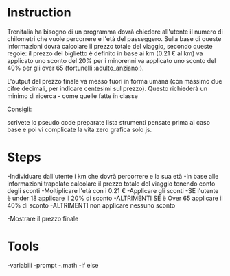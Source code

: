 # Instruction

Trenitalia ha bisogno di un programma dovrà chiedere all'utente il numero di chilometri che vuole percorrere e l'età del passeggero.
Sulla base di queste informazioni dovrà calcolare il prezzo totale del viaggio, secondo queste regole:
il prezzo del biglietto è definito in base ai km (0.21 € al km)
va applicato uno sconto del 20% per i minorenni
va applicato uno sconto del 40% per gli over 65 (fortunelli :adulto_anziano:).

L'output del prezzo finale va messo fuori in forma umana (con massimo due cifre decimali, per indicare centesimi sul prezzo).
Questo richiederà un minimo di ricerca - come quelle fatte in classe

Consigli:

scrivete lo pseudo code
preparate lista strumenti
pensate prima al caso base e poi vi complicate la vita
zero grafica solo js.

# Steps

-Individuare dall'utente i km che dovrà percorrere e la sua età
-In base alle informazioni trapelate calcolare il prezzo totale del viaggio tenendo conto degli sconti
    -Moltiplicare l'età con i 0.21 €
    -Applicare gli sconti
        -SE l'utente è under 18 applicare il 20% di sconto
        -ALTRIMENTI SE è Over 65 applicare il 40% di sconto
        -ALTRIMENTI non applicare nessuno sconto

-Mostrare il prezzo finale

# Tools

-variabili
-prompt
-.math
-if else
